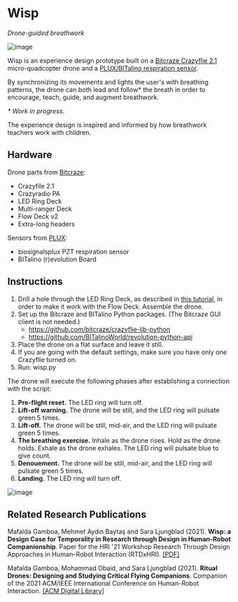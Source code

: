 # Wisp

*Drone-guided breathwork*

![image](https://user-images.githubusercontent.com/1661078/133905635-a8c8c75d-d044-445e-a5ed-cc29f1b67bbf.png)

Wisp is an experience design prototype built on a [Bitcraze Crazyflie 2.1](https://www.bitcraze.io/) micro-quadcopter drone and a [PLUX/BITalino respiration sensor](https://plux.info/).

By synchronizing its movements and lights the user's with breathing patterns, the drone can both lead and follow\* the breath in order to encourage, teach, guide, and augment breathwork. 

*\* Work in progress.*

The experience design is inspired and informed by how breathwork teachers work with children.

## Hardware

Drone parts from [Bitcraze](https://www.bitcraze.io/):

- Crazyfile 2.1
- Crazyradio PA
- LED Ring Deck
- Multi-ranger Deck
- Flow Deck v2
- Extra-long headers

Sensors from [PLUX](https://plux.info/content/9-about-us):

- biosignalsplux PZT respiration sensor
- BITalino (r)evolution Board

## Instructions

1. Drill a hole through the LED Ring Deck, as described in [this tutorial](https://www.hackster.io/krichardsson/light-paint-with-a-drone-d050af), in order to make it work with the Flow Deck. Assemble the drone.
2. Set up the Bitcraze and BITalino Python packages. (The Bitcraze GUI client is not needed.)
    - https://github.com/bitcraze/crazyflie-lib-python
    - https://github.com/BITalinoWorld/revolution-python-api
3. Place the drone on a flat surface and leave it still.
4. If you are going with the default settings, make sure you have only one Crazyflie turned on. 
5. Run: wisp.py

The drone will execute the following phases after establishing a connection with the script:

1. **Pre-flight reset.** The LED ring will turn off.
2. **Lift-off warning.** The drone will be still, and the LED ring will pulsate green 5 times.
3. **Lift-off.** The drone will be still, mid-air, and the LED ring will pulsate green 5 times.
4. **The breathing exercise.** Inhale as the drone rises. Hold as the drone holds. Exhale as the drone exhales. The LED ring will pulsate blue to give count.
5. **Denouement.** The drone will be still, mid-air, and the LED ring will pulsate green 5 times.
6. **Landing.** The LED ring will turn off.

![image](https://user-images.githubusercontent.com/1661078/133905716-d94cf82b-4945-4aab-a3fb-4b31a2e94cc7.png)

## Related Research Publications

Mafalda Gamboa, Mehmet Aydın Baytaş and Sara Ljungblad (2021). **Wisp: a Design Case for Temporality in Research through Design in Human-Robot Companionship**. Paper for the HRI '21 Workshop Research Through Design Approaches in Human-Robot Interaction (RTDxHRI). [\[PDF\]](https://www.baytas.net/research/pub/2021_HRI_Wisp.pdf)

Mafalda Gamboa, Mohammad Obaid, and Sara Ljungblad (2021). **Ritual Drones: Designing and Studying Critical Flying Companions**. Companion of the 2021 ACM/IEEE International Conference on Human-Robot Interaction. [\[ACM Digital Library\]](https://dl.acm.org/doi/abs/10.1145/3434074.3446363)
